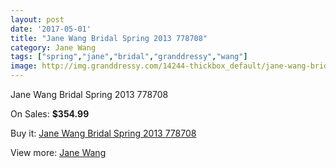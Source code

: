 ```yaml
---
layout: post
date: '2017-05-01'
title: "Jane Wang Bridal Spring 2013 778708"
category: Jane Wang
tags: ["spring","jane","bridal","granddressy","wang"]
image: http://img.granddressy.com/14244-thickbox_default/jane-wang-bridal-spring-2013-778708.jpg
---
```

Jane Wang Bridal Spring 2013 778708

On Sales: **$354.99**
<a href="https://www.granddressy.com/en/jane-wang/13297-jane-wang-bridal-spring-2013-778708.html"><amp-img layout="responsive" width="600" height="600" src="//img.granddressy.com/14244-thickbox_default/jane-wang-bridal-spring-2013-778708.jpg" alt="Jane Wang Bridal Spring 2013 778708 0" /></a>

Buy it: [Jane Wang Bridal Spring 2013 778708](https://www.granddressy.com/en/jane-wang/13297-jane-wang-bridal-spring-2013-778708.html "Jane Wang Bridal Spring 2013 778708")

View more: [Jane Wang](https://www.granddressy.com/en/322-jane-wang "Jane Wang")